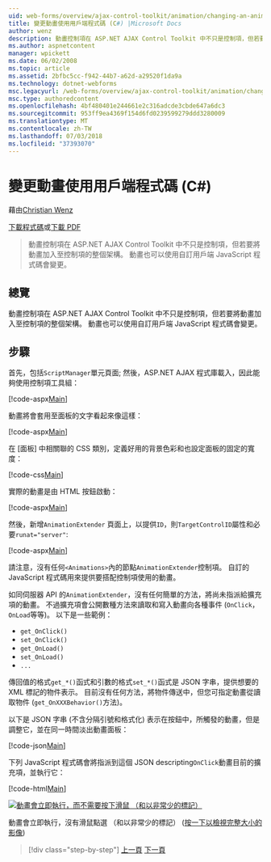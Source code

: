 ```yaml
---
uid: web-forms/overview/ajax-control-toolkit/animation/changing-an-animation-using-client-side-code-cs
title: 變更動畫使用用戶端程式碼 (C#) |Microsoft Docs
author: wenz
description: 動畫控制項在 ASP.NET AJAX Control Toolkit 中不只是控制項，但若要將動畫加入至控制項的整個架構。 動畫也可以...
ms.author: aspnetcontent
manager: wpickett
ms.date: 06/02/2008
ms.topic: article
ms.assetid: 2bfbc5cc-f942-44b7-a62d-a29520f1da9a
ms.technology: dotnet-webforms
msc.legacyurl: /web-forms/overview/ajax-control-toolkit/animation/changing-an-animation-using-client-side-code-cs
msc.type: authoredcontent
ms.openlocfilehash: 4bf480401e244661e2c316adcde3cbde647a6dc3
ms.sourcegitcommit: 953ff9ea4369f154d6fd0239599279ddd3280009
ms.translationtype: MT
ms.contentlocale: zh-TW
ms.lasthandoff: 07/03/2018
ms.locfileid: "37393070"
---
```

<a name="changing-an-animation-using-client-side-code-c"></a>變更動畫使用用戶端程式碼 (C#)
====================
藉由[Christian Wenz](https://github.com/wenz)

[下載程式碼](http://download.microsoft.com/download/f/9/a/f9a26acd-8df4-4484-8a18-199e4598f411/Animation11.cs.zip)或[下載 PDF](http://download.microsoft.com/download/6/7/1/6718d452-ff89-4d3f-a90e-c74ec2d636a3/animation11CS.pdf)

> 動畫控制項在 ASP.NET AJAX Control Toolkit 中不只是控制項，但若要將動畫加入至控制項的整個架構。 動畫也可以使用自訂用戶端 JavaScript 程式碼會變更。


## <a name="overview"></a>總覽

動畫控制項在 ASP.NET AJAX Control Toolkit 中不只是控制項，但若要將動畫加入至控制項的整個架構。 動畫也可以使用自訂用戶端 JavaScript 程式碼會變更。

## <a name="steps"></a>步驟

首先，包括`ScriptManager`單元頁面; 然後，ASP.NET AJAX 程式庫載入，因此能夠使用控制項工具組：

[!code-aspx[Main](changing-an-animation-using-client-side-code-cs/samples/sample1.aspx)]

動畫將會套用至面板的文字看起來像這樣：

[!code-aspx[Main](changing-an-animation-using-client-side-code-cs/samples/sample2.aspx)]

在 [面板] 中相關聯的 CSS 類別，定義好用的背景色彩和也設定面板的固定的寬度：

[!code-css[Main](changing-an-animation-using-client-side-code-cs/samples/sample3.css)]

實際的動畫是由 HTML 按鈕啟動：

[!code-aspx[Main](changing-an-animation-using-client-side-code-cs/samples/sample4.aspx)]

然後，新增`AnimationExtender` 頁面上，以提供`ID`，則`TargetControlID`屬性和必要`runat="server"`:

[!code-aspx[Main](changing-an-animation-using-client-side-code-cs/samples/sample5.aspx)]

請注意，沒有任何`<Animations>`內的節點`AnimationExtender`控制項。 自訂的 JavaScript 程式碼用來提供要搭配控制項使用的動畫。

如同伺服器 API 的`AnimationExtender`，沒有任何簡單的方法，將尚未指派給擴充項的動畫。 不過擴充項會公開數種方法來讀取和寫入動畫向各種事件 (`OnClick`，`OnLoad`等等)。 以下是一些範例：

- `get_OnClick()`
- `set_OnClick()`
- `get_OnLoad()`
- `set_OnLoad()`
- `...`

傳回值的格式`get_*()`函式和引數的格式`set_*()`函式是 JSON 字串，提供想要的 XML 標記的物件表示。 目前沒有任何方法，將物件傳送中，但您可指定動畫從讀取物件 (`get_OnXXXBehavior()`方法)。

以下是 JSON 字串 (不含分隔引號和格式化) 表示在按鈕中，所觸發的動畫，但是調整它，並在同一時間淡出動畫面板：

[!code-json[Main](changing-an-animation-using-client-side-code-cs/samples/sample6.json)]

下列 JavaScript 程式碼會將指派到這個 JSON descripting`OnClick`動畫目前的擴充項，並執行它：

[!code-html[Main](changing-an-animation-using-client-side-code-cs/samples/sample7.html)]


[![動畫會立即執行，而不需要按下滑鼠 （和以非常少的標記）](changing-an-animation-using-client-side-code-cs/_static/image2.png)](changing-an-animation-using-client-side-code-cs/_static/image1.png)

動畫會立即執行，沒有滑鼠點選 （和以非常少的標記） ([按一下以檢視完整大小的影像](changing-an-animation-using-client-side-code-cs/_static/image3.png))

> [!div class="step-by-step"]
> [上一頁](executing-animations-using-client-side-code-cs.md)
> [下一頁](animating-an-updatepanel-control-cs.md)

